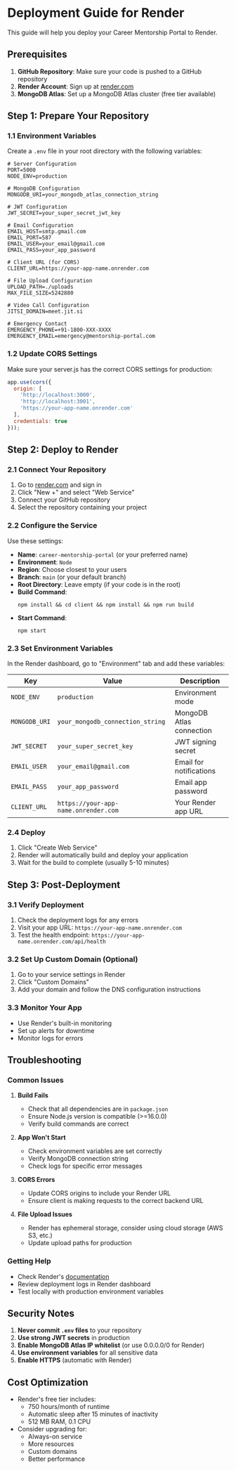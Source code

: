 # Deployment Guide for Render

This guide will help you deploy your Career Mentorship Portal to Render.

## Prerequisites

1. **GitHub Repository**: Make sure your code is pushed to a GitHub repository
2. **Render Account**: Sign up at [render.com](https://render.com)
3. **MongoDB Atlas**: Set up a MongoDB Atlas cluster (free tier available)

## Step 1: Prepare Your Repository

### 1.1 Environment Variables
Create a `.env` file in your root directory with the following variables:

```env
# Server Configuration
PORT=5000
NODE_ENV=production

# MongoDB Configuration
MONGODB_URI=your_mongodb_atlas_connection_string

# JWT Configuration
JWT_SECRET=your_super_secret_jwt_key

# Email Configuration
EMAIL_HOST=smtp.gmail.com
EMAIL_PORT=587
EMAIL_USER=your_email@gmail.com
EMAIL_PASS=your_app_password

# Client URL (for CORS)
CLIENT_URL=https://your-app-name.onrender.com

# File Upload Configuration
UPLOAD_PATH=./uploads
MAX_FILE_SIZE=5242880

# Video Call Configuration
JITSI_DOMAIN=meet.jit.si

# Emergency Contact
EMERGENCY_PHONE=+91-1800-XXX-XXXX
EMERGENCY_EMAIL=emergency@mentorship-portal.com
```

### 1.2 Update CORS Settings
Make sure your server.js has the correct CORS settings for production:

```javascript
app.use(cors({
  origin: [
    'http://localhost:3000', 
    'http://localhost:3001',
    'https://your-app-name.onrender.com'
  ],
  credentials: true
}));
```

## Step 2: Deploy to Render

### 2.1 Connect Your Repository
1. Go to [render.com](https://render.com) and sign in
2. Click "New +" and select "Web Service"
3. Connect your GitHub repository
4. Select the repository containing your project

### 2.2 Configure the Service
Use these settings:

- **Name**: `career-mentorship-portal` (or your preferred name)
- **Environment**: `Node`
- **Region**: Choose closest to your users
- **Branch**: `main` (or your default branch)
- **Root Directory**: Leave empty (if your code is in the root)
- **Build Command**: 
  ```
  npm install && cd client && npm install && npm run build
  ```
- **Start Command**: 
  ```
  npm start
  ```

### 2.3 Set Environment Variables
In the Render dashboard, go to "Environment" tab and add these variables:

| Key | Value | Description |
|-----|-------|-------------|
| `NODE_ENV` | `production` | Environment mode |
| `MONGODB_URI` | `your_mongodb_connection_string` | MongoDB Atlas connection |
| `JWT_SECRET` | `your_super_secret_key` | JWT signing secret |
| `EMAIL_USER` | `your_email@gmail.com` | Email for notifications |
| `EMAIL_PASS` | `your_app_password` | Email app password |
| `CLIENT_URL` | `https://your-app-name.onrender.com` | Your Render app URL |

### 2.4 Deploy
1. Click "Create Web Service"
2. Render will automatically build and deploy your application
3. Wait for the build to complete (usually 5-10 minutes)

## Step 3: Post-Deployment

### 3.1 Verify Deployment
1. Check the deployment logs for any errors
2. Visit your app URL: `https://your-app-name.onrender.com`
3. Test the health endpoint: `https://your-app-name.onrender.com/api/health`

### 3.2 Set Up Custom Domain (Optional)
1. Go to your service settings in Render
2. Click "Custom Domains"
3. Add your domain and follow the DNS configuration instructions

### 3.3 Monitor Your App
- Use Render's built-in monitoring
- Set up alerts for downtime
- Monitor logs for errors

## Troubleshooting

### Common Issues

1. **Build Fails**
   - Check that all dependencies are in `package.json`
   - Ensure Node.js version is compatible (>=16.0.0)
   - Verify build commands are correct

2. **App Won't Start**
   - Check environment variables are set correctly
   - Verify MongoDB connection string
   - Check logs for specific error messages

3. **CORS Errors**
   - Update CORS origins to include your Render URL
   - Ensure client is making requests to the correct backend URL

4. **File Upload Issues**
   - Render has ephemeral storage, consider using cloud storage (AWS S3, etc.)
   - Update upload paths for production

### Getting Help
- Check Render's [documentation](https://render.com/docs)
- Review deployment logs in Render dashboard
- Test locally with production environment variables

## Security Notes

1. **Never commit `.env` files** to your repository
2. **Use strong JWT secrets** in production
3. **Enable MongoDB Atlas IP whitelist** (or use 0.0.0.0/0 for Render)
4. **Use environment variables** for all sensitive data
5. **Enable HTTPS** (automatic with Render)

## Cost Optimization

- Render's free tier includes:
  - 750 hours/month of runtime
  - Automatic sleep after 15 minutes of inactivity
  - 512 MB RAM, 0.1 CPU
- Consider upgrading for:
  - Always-on service
  - More resources
  - Custom domains
  - Better performance 